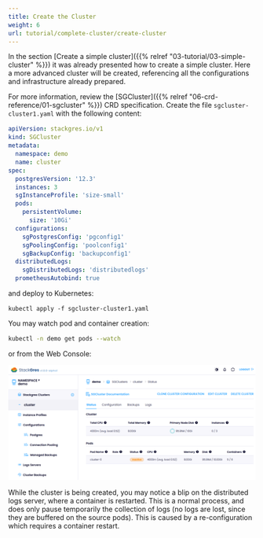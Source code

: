 ```yaml
---
title: Create the Cluster
weight: 6
url: tutorial/complete-cluster/create-cluster
---
```


In the section [Create a simple cluster]({{% relref "03-tutorial/03-simple-cluster" %}}) it was already presented how to
create a simple cluster. Here a more advanced cluster will be created, referencing all the configurations and
infrastructure already prepared.

For more information, review the [SGCluster]({{% relref "06-crd-reference/01-sgcluster" %}}) CRD specification.
Create the file `sgcluster-cluster1.yaml` with the following content:

```yaml
apiVersion: stackgres.io/v1
kind: SGCluster
metadata:
  namespace: demo
  name: cluster
spec:
  postgresVersion: '12.3'
  instances: 3
  sgInstanceProfile: 'size-small'
  pods:
    persistentVolume:
      size: '10Gi'
  configurations:
    sgPostgresConfig: 'pgconfig1'
    sgPoolingConfig: 'poolconfig1'
    sgBackupConfig: 'backupconfig1'
  distributedLogs:
    sgDistributedLogs: 'distributedlogs'
  prometheusAutobind: true
```

and deploy to Kubernetes:

```plain
kubectl apply -f sgcluster-cluster1.yaml
```

You may watch pod and container creation:

```bash
kubectl -n demo get pods --watch
```

or from the Web Console:

![Cluster Creation](cluster-creation.png "Cluster Creation")

While the cluster is being created, you may notice a blip on the distributed logs server, where a container is
restarted. This is a normal process, and does only pause temporarily the collection of logs (no logs are lost, since
they are buffered on the source pods). This is caused by a re-configuration which requires a container restart.

